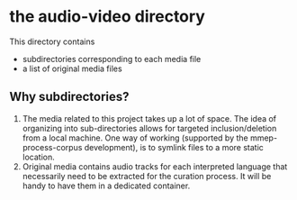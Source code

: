 # the audio-video directory

This directory contains 
- subdirectories corresponding to each media file
- a list of original media files

## Why subdirectories?

1. The media related to this project takes up a lot of space. The idea of organizing into sub-directories allows for targeted inclusion/deletion from a local machine. One way of working (supported by the mmep-process-corpus development), is to symlink files to a more static location.
2. Original media contains audio tracks for each interpreted language that necessarily need to be extracted for the curation process. It will be handy to have them in a dedicated container.